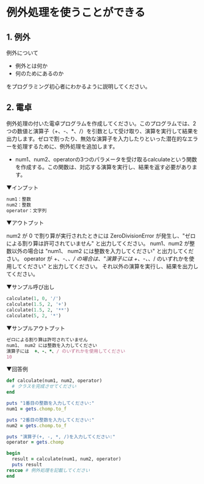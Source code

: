 # 例外処理を使うことができる

## 1. 例外

例外について

- 例外とは何か
- 何のためにあるのか

をプログラミング初心者にわかるように説明してください。

## 2. 電卓

例外処理の付いた電卓プログラムを作成してください。このプログラムでは、2つの数値と演算子（+、-、*、/）を引数として受け取り、演算を実行して結果を出力します。ゼロで割ったり、無効な演算子を入力したりといった潜在的なエラーを処理するために、例外処理を追加します。

- num1、num2、operatorの3つのパラメータを受け取るcalculateという関数を作成する。この関数は、対応する演算を実行し、結果を返す必要があります。

▼インプット

```ruby
num1：整数
num2：整数
operator：文字列
```

▼アウトプット

num2 が 0 で割り算が実行されたときには ZeroDivisionError が発生し、"ゼロによる割り算は許可されていません" と出力してください。
num1、num2 が整数以外の場合は "num1、 num2 には整数を入力してください" と出力してください。
operator が +、-、*、/ の場合は、"演算子には  +、-、*、/ のいずれかを使用してください" と出力してください。
それ以外の演算を実行し、結果を出力してください。

▼サンプル呼び出し

```ruby
calculate(1, 0, '/')
calculate(1.5, 2, '+')
calculate(1.5, 2, '**')
calculate(5, 2, '*')
```

▼サンプルアウトプット

```ruby
ゼロによる割り算は許可されていません
num1、 num2 には整数を入力してください
演算子には  +、-、*、/ のいずれかを使用してください
10
```

▼回答例

```ruby
def calculate(num1, num2, operator)
  # クラスを完成させてください
end

puts "1番目の整数を入力してください:"
num1 = gets.chomp.to_f

puts "2番目の整数を入力してください:"
num2 = gets.chomp.to_f

puts "演算子(+, -, *, /)を入力してください:"
operator = gets.chomp

begin
  result = calculate(num1, num2, operator)
  puts result
rescue # 例外処理を記載してください
end
```
